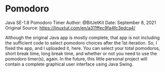 # Pomodoro
Java SE-1.8 Pomodoro Timer
Author: @BitJetKit
Date: September 8, 2021
Original Source: https://linuxtut.com/en/a311ffec9fa4fc3edca4/

Although the original Java app is mostly complete, that app is not including the sufficient code to select pomodoro choices after the 1st iteration. So, I fixed the app, and I 
uploaded it, here. You can select your total pomodoros, short break time, long break time, and whether or not you need to use the pomodoro timer(s), again. In the future, this little personal project will contain a complete graphical user interface using Java Swing.

